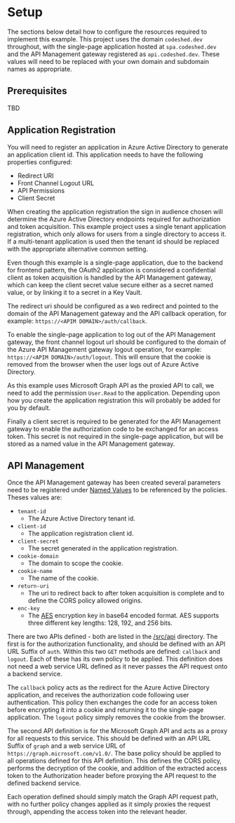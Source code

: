 # Setup

The sections below detail how to configure the resources required to implement this example. This project uses the domain `codeshed.dev` throughout, with the single-page application hosted at `spa.codeshed.dev` and the API Management gateway registered as `api.codeshed.dev`. These values will need to be replaced with your own domain and subdomain names as appropriate.

## Prerequisites

TBD

## Application Registration

You will need to register an application in Azure Active Directory to generate an application client id. This application needs to have the following properties configured:

- Redirect URI
- Front Channel Logout URL
- API Permissions
- Client Secret

When creating the application registration the sign in audience chosen will determine the Azure Active Directory endpoints required for authorization and token acquisition. This example project uses a single tenant application registration, which only allows for users from a single directory to access it. If a multi-tenant application is used then the tenant id should be replaced with the appropriate alternative common setting.

Even though this example is a single-page application, due to the backend for frontend pattern, the OAuth2 application is considered a confidential client as token acquisition is handled by the API Management gateway, which can keep the client secret value secure either as a secret named value, or by linking it to a secret in a Key Vault.

The redirect uri should be configured as a `Web` redirect and pointed to the domain of the API Management gateway and the API callback operation, for example: `https://<APIM DOMAIN>/auth/callback`.

To enable the single-page application to log out of the API Management gateway, the front channel logout url should be configured to the domain of the Azure API Management gateway logout operation, for example: `https://<APIM DOMAIN>/auth/logout`. This will ensure that the cookie is removed from the browser when the user logs out of Azure Active Directory.

As this example uses Microsoft Graph API as the proxied API to call, we need to add the permission `User.Read` to the application. Depending upon how you create the application registration this will probably be added for you by default.

Finally a client secret is required to be generated for the API Management gateway to enable the authorization code to be exchanged for an access token. This secret is not required in the single-page application, but will be stored as a named value in the API Management gateway.

## API Management

Once the API Management gateway has been created several parameters need to be registered under [Named Values](https://learn.microsoft.com/en-us/azure/api-management/api-management-howto-properties) to be referenced by the policies. Theses values are:

- `tenant-id`
  - The Azure Active Directory tenant id.
- `client-id`
  - The application registration client id.
- `client-secret`
  - The secret generated in the application registration.
- `cookie-domain`
  - The domain to scope the cookie.
- `cookie-name`
  - The name of the cookie.
- `return-uri`
  - The uri to redirect back to after token acquisition is complete and to define the CORS policy allowed origins.
- `enc-key`
  - The [AES](https://en.wikipedia.org/wiki/Advanced_Encryption_Standard) encryption key in base64 encoded format. AES supports three different key lengths: 128, 192, and 256 bits.

There are two APIs defined - both are listed in the [/src/api](/src/api) directory. The first is for the authorization functionality, and should be defined with an API URL Suffix of `auth`. Within this two `GET` methods are defined: `callback` and `logout`. Each of these has its own policy to be applied. This definition does not need a web service URL defined as it never passes the API request onto a backend service.

The `callback` policy acts as the redirect for the Azure Active Directory application, and receives the authorization code following user authentication. This policy then exchanges the code for an access token before encrypting it into a cookie and returning it to the single-page application. The `logout` policy simply removes the cookie from the browser.

The second API definition is for the Microsoft Graph API and acts as a proxy for all requests to this service. This should be defined with an API URL Suffix of `graph` and a web service URL of `https://graph.microsoft.com/v1.0/`. The base policy should be applied to all operations defined for this API definition. This defines the CORS policy, performs the decryption of the cookie, and addition of the extracted access token to the Authorization header before proxying the API request to the defined backend service.

Each operation defined should simply match the Graph API request path, with no further policy changes applied as it simply proxies the request through, appending the access token into the relevant header.